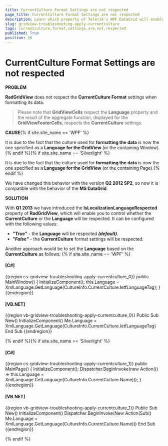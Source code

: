 ```yaml
---
title: CurrentCulture Format Settings are not respected
page_title: CurrentCulture Format Settings are not respected
description: Learn which property of Telerik's WPF DataGrid will enable you to control whether the CurrentCulture or the Language are respected.
slug: gridview-troubleshooting-apply-currentculture
tags: currentculture,format,settings,are,not,respected
published: True
position: 16
---
```


# CurrentCulture Format Settings are not respected

__PROBLEM__

__RadGridView__ does not respect the __CurrentCulture Format__ settings when formatting its data.

>Please note that __GridViewCells__ respect the __Language__ property and the result of the aggregate function, displayed for the __GridViewFooterCells__, respects the __CurrentCulture__ settings.
          

__CAUSE__{% if site.site_name == 'WPF' %}

It is due to the fact that the culture used for __formatting the data__ is now the one specified as a __Language for the GridView__ (or the containing Window).{% endif %}{% if site.site_name == 'Silverlight' %}

It is due to the fact that the culture used for __formatting the data__ is now the one specified as a __Language for the GridView__ (or the containing Page).{% endif %}

We have changed this behavior with the version __Q2 2012 SP2__, so now it is compatible with the behavior of the __MS DataGrid__.

__SOLUTION__

With __Q1 2013__ we have introduced the __IsLocalizationLanguageRespected__ property of __RadGridView__, which will enable you to control whether the __CurrentCulture__ or the __Language__ will be respected. It can be configured with the following values: 

* ___"True"___ - the __Language__ will be respected ___(default)___.
* ___"False"___ - the __CurrentCulture__ format settings will be respected.

Another approach would be to set the __Language__ based on the __CurrentCulture__  as follows:
{% if site.site_name == 'WPF' %}

#### __[C#]__

{{region cs-gridview-troubleshooting-apply-currentculture_0}}
	public MainWindow()
	{
	    InitializeComponent();
	    this.Language = XmlLanguage.GetLanguage(CultureInfo.CurrentCulture.IetfLanguageTag);
	}
{{endregion}}

#### __[VB.NET]__

{{region vb-gridview-troubleshooting-apply-currentculture_0}}
	Public Sub New()
	    InitializeComponent()
	    Me.Language = XmlLanguage.GetLanguage(CultureInfo.CurrentCulture.IetfLanguageTag)
	End Sub
{{endregion}}

{% endif %}{% if site.site_name == 'Silverlight' %}



#### __[C#]__

{{region cs-gridview-troubleshooting-apply-currentculture_1}}
	public MainPage()
	{
	    InitializeComponent();
	    Dispatcher.BeginInvoke(new Action(() => this.Language = XmlLanguage.GetLanguage(CultureInfo.CurrentCulture.Name)));
	}
{{endregion}}

#### __[VB.NET]__

{{region vb-gridview-troubleshooting-apply-currentculture_1}}
	Public Sub New()
	    InitializeComponent()
	    Dispatcher.BeginInvoke(New Action(Sub() Me.Language = XmlLanguage.GetLanguage(CultureInfo.CurrentCulture.Name)))
	End Sub
{{endregion}}

{% endif %}
